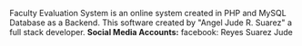 Faculty Evaluation System is an online system created in PHP and MySQL Database as a Backend.
This software created by "Angel Jude R. Suarez" a full stack developer.
**Social Media Accounts:**
facebook: Reyes Suarez Jude
